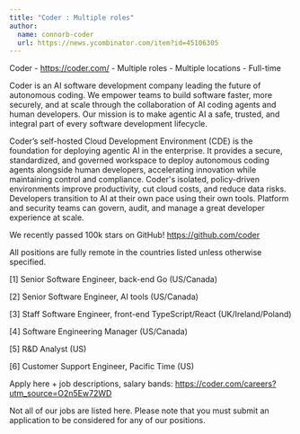 ```yaml
---
title: "Coder : Multiple roles"
author:
  name: connorb-coder
  url: https://news.ycombinator.com/item?id=45106305
---
```

Coder - <a href="https:&#x2F;&#x2F;coder.com&#x2F;" rel="nofollow">https:&#x2F;&#x2F;coder.com&#x2F;</a> - Multiple roles - Multiple locations - Full-time

Coder is an AI software development company leading the future of autonomous coding. We empower teams to build software faster, more securely, and at scale through the collaboration of AI coding agents and human developers. Our mission is to make agentic AI a safe, trusted, and integral part of every software development lifecycle.

Coder’s self-hosted Cloud Development Environment (CDE) is the foundation for deploying agentic AI in the enterprise. It provides a secure, standardized, and governed workspace to deploy autonomous coding agents alongside human developers, accelerating innovation while maintaining control and compliance. Coder&#x27;s isolated, policy-driven environments improve productivity, cut cloud costs, and reduce data risks. Developers transition to AI at their own pace using their own tools. Platform and security teams can govern, audit, and manage a great developer experience at scale.

We recently passed 100k stars on GitHub! <a href="https:&#x2F;&#x2F;github.com&#x2F;coder" rel="nofollow">https:&#x2F;&#x2F;github.com&#x2F;coder</a>

All positions are fully remote in the countries listed unless otherwise specified.

[1] Senior Software Engineer, back-end Go (US&#x2F;Canada)

[2] Senior Software Engineer, AI tools (US&#x2F;Canada)

[3] Staff Software Engineer, front-end TypeScript&#x2F;React (UK&#x2F;Ireland&#x2F;Poland)

[4] Software Engineering Manager (US&#x2F;Canada)

[5] R&amp;D Analyst (US)

[6] Customer Support Engineer, Pacific Time (US)

Apply here + job descriptions, salary bands: <a href="https:&#x2F;&#x2F;coder.com&#x2F;careers?utm_source=O2n5Ew72WD" rel="nofollow">https:&#x2F;&#x2F;coder.com&#x2F;careers?utm_source=O2n5Ew72WD</a>

Not all of our jobs are listed here. Please note that you must submit an application to be considered for any of our positions.
<JobApplication />
